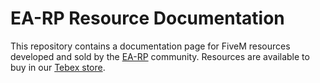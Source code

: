 # EA-RP Resource Documentation

This repository contains a documentation page for FiveM resources developed and sold by the [EA-RP](https://ea-rp.com) community. Resources are available to buy in our [Tebex store](https://store.ea-rp.com).
